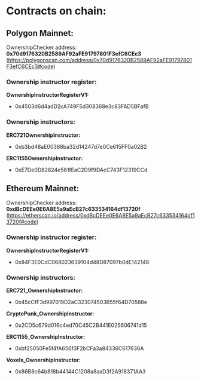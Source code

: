 # Contracts on chain:

## Polygon Mainnet:

OwnershipChecker address: **0x70d9176320B2589AF92aFE91797801F3efC6CEc3**
(https://polygonscan.com/address/0x70d9176320B2589AF92aFE91797801F3efC6CEc3#code)

### Ownership instructor register:

**OwnershipInstructorRegisterV1:**
- 0x4503d6d4adD2cA749F5d308368e3c83FAD5BFafB

### Ownership instructors:

**ERC721OwnershipInstructor:**
 - 0xb3bd48aE00368ba32d14247d7e0Ce615FF0a02B2
 
**ERC1155OwnershipInstructor:**
 - 0xE7De0D82824e561fEaC2D9f9DAcC743F12319CCd


## Ethereum Mainnet:

OwnershipChecker address: **0xdBcDEEe0E6A8E5a9aEcB27c633534164df13720f** (https://etherscan.io/address/0xdBcDEEe0E6A8E5a9aEcB27c633534164df13720f#code)
### Ownership instructor register:

**OwnershipInstructorRegisterV1:**
- 0x84F3E0CdC068023639104d48D87097b0dE142148

### Ownership instructors:

**ERC721_OwnershipInstructor:**
 - 0x45cCfF3d997019D2aC323074503B55f64D70588e

**CryptoPunk_OwnershipInstructor:**
 - 0x2CD5c679d016c4ed70C45C2B441E025606741d15
  
**ERC1155_OwnershipInstructor:**
 - 0xbf25050Fe5f4fA656f3F2bCFa3a84336C617636A

**Voxels_OwnershipInstructor:**
- 0x86B8c64b818b44144C1208a8aaD3f2A918371AA3